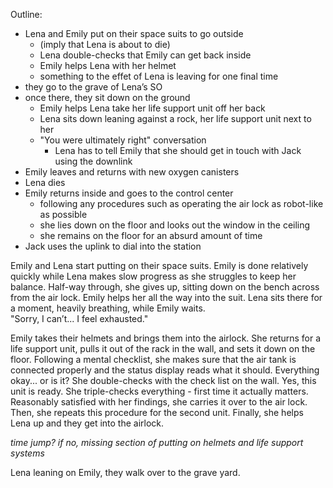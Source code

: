 Outline:

* Lena and Emily put on their space suits to go outside 
  * (imply that Lena is about to die)
  * Lena double-checks that Emily can get back inside
  * Emily helps Lena with her helmet
  * something to the effet of Lena is leaving for one final time
* they go to the grave of Lena’s SO
* once there, they sit down on the ground 
  * Emily helps Lena take her life support unit off her back
  * Lena sits down leaning against a rock, her life support unit next to her
  * "You were ultimately right" conversation 
    * Lena has to tell Emily that she should get in touch with Jack using the downlink
* Emily leaves and returns with new oxygen canisters
* Lena dies
* Emily returns inside and goes to the control center
  * following any procedures such as operating the air lock as robot-like as possible
  * she lies down on the floor and looks out the window in the ceiling
  * she remains on the floor for an absurd amount of time
* Jack uses the uplink to dial into the station

Emily and Lena start putting on their space suits. Emily is done relatively quickly while Lena makes slow progress as she struggles to keep her balance. Half-way through, she gives up, sitting down on the bench across from the air lock. Emily helps her all the way into the suit. Lena sits there for a moment, heavily breathing, while Emily waits.  
"Sorry, I can’t... I feel exhausted."

Emily takes their helmets and brings them into the airlock. She returns for a life support unit, pulls it out of the rack in the wall, and sets it down on the floor. Following a mental checklist, she makes sure that the air tank is connected properly and the status display reads what it should. Everything okay... or is it? She double-checks with the check list on the wall. Yes, this unit is ready. She triple-checks everything - first time it actually matters. Reasonably satisfied with her findings, she carries it over to the air lock. Then, she repeats this procedure for the second unit. Finally, she helps Lena up and they get into the airlock.

*time jump? if no, missing section of putting on helmets and life support systems*

Lena leaning on Emily, they walk over to the grave yard.